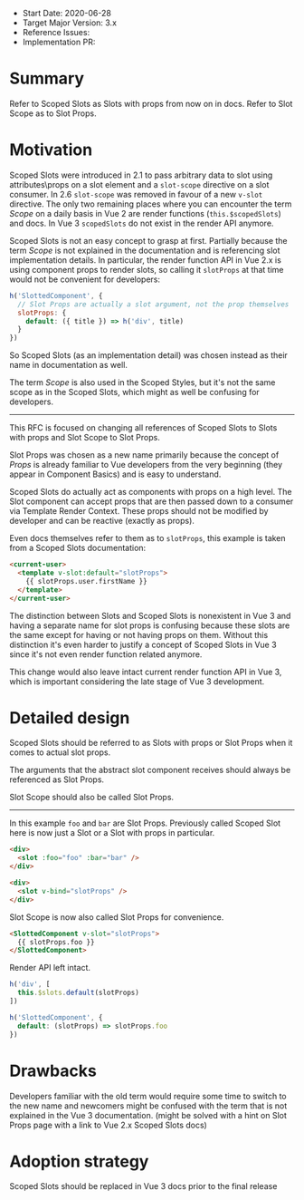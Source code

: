 - Start Date: 2020-06-28
- Target Major Version: 3.x
- Reference Issues: 
- Implementation PR: 

# Summary

Refer to Scoped Slots as Slots with props from now on in docs. Refer to Slot Scope as to Slot Props.

# Motivation

Scoped Slots were introduced in 2.1 to pass arbitrary data to slot using attributes\props on a slot element
and a `slot-scope` directive on a slot consumer. In 2.6 `slot-scope` was removed in favour of a new `v-slot` directive. The only two remaining places where you can encounter the term *Scope* on a daily basis in Vue 2 are render functions (`this.$scopedSlots`) and docs. In Vue 3 `scopedSlots` do not exist in the render API anymore.

Scoped Slots is not an easy concept to grasp at first.
Partially because the term *Scope* is not explained in the documentation and is referencing slot implementation details. In particular, the render function API in Vue 2.x is using component props to render slots, so calling it `slotProps` at that time would not be convenient for developers:

```js
h('SlottedComponent', {
  // Slot Props are actually a slot argument, not the prop themselves
  slotProps: {
    default: ({ title }) => h('div', title)
  }
})
```

So Scoped Slots (as an implementation detail) was chosen instead as their name in documentation as well.

The term *Scope* is also used in the Scoped Styles, but it's not the same scope as in the Scoped Slots, which might as well be confusing for developers.

----

This RFC is focused on changing all references of Scoped Slots to Slots  with props and Slot Scope to Slot Props.

Slot Props was chosen as a new name primarily because the concept of *Props* is already familiar to Vue developers from the very beginning (they appear in Component Basics) and is easy to understand.

Scoped Slots do actually act as components with props on a high level.
The Slot component can accept props that are then passed down to a consumer via Template Render Context. These props should not be modified by developer and can be reactive (exactly as props).

Even docs themselves refer to them as to `slotProps`, this example is taken from a Scoped Slots documentation:

```html
<current-user>
  <template v-slot:default="slotProps">
    {{ slotProps.user.firstName }}
  </template>
</current-user>
```

The distinction between Slots and Scoped Slots is nonexistent in Vue 3 and having a separate name for slot props is confusing because these slots are the same except for having or not having props on them.
Without this distinction it's even harder to justify a concept of Scoped Slots in Vue 3 since it's not even render function related anymore.

This change would also leave intact current render function API in Vue 3, which is important considering the late stage of Vue 3 development.

# Detailed design

Scoped Slots should be referred to as Slots with props or Slot Props when it comes to actual slot props.

The arguments that the abstract slot component receives should always be referenced as Slot Props.

Slot Scope should also be called Slot Props.

----

In this example `foo` and `bar` are Slot Props. Previously called Scoped Slot here is now just a Slot or a Slot with props in particular.
```html
<div>
  <slot :foo="foo" :bar="bar" />
</div>
```

```html
<div>
  <slot v-bind="slotProps" />
</div>
```

Slot Scope is now also called Slot Props for convenience.
```html
<SlottedComponent v-slot="slotProps">
  {{ slotProps.foo }}
</SlottedComponent>
```

Render API left intact.
```js
h('div', [
  this.$slots.default(slotProps)
])
```

```js
h('SlottedComponent', {
  default: (slotProps) => slotProps.foo
})
```

# Drawbacks

Developers familiar with the old term would require some time to switch to the new name and newcomers might be confused with the term that is not explained in the Vue 3 documentation. (might be solved with a hint on Slot Props page with a link to Vue 2.x Scoped Slots docs)

# Adoption strategy

Scoped Slots should be replaced in Vue 3 docs prior to the final release
